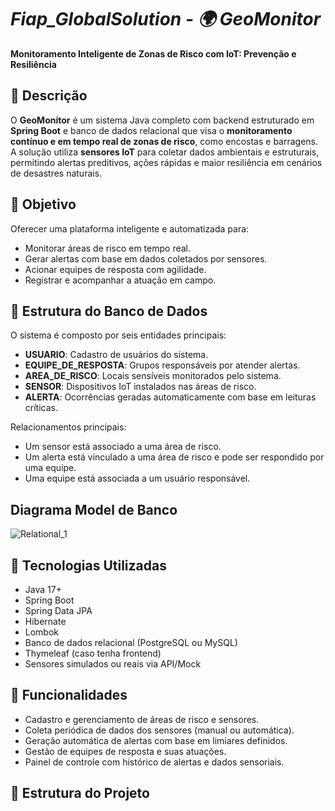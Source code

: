 # *Fiap_GlobalSolution - 🌍 GeoMonitor*

**Monitoramento Inteligente de Zonas de Risco com IoT: Prevenção e Resiliência**

## 📌 Descrição

O **GeoMonitor** é um sistema Java completo com backend estruturado em **Spring Boot** e banco de dados relacional que visa o **monitoramento contínuo e em tempo real de zonas de risco**, como encostas e barragens. A solução utiliza **sensores IoT** para coletar dados ambientais e estruturais, permitindo alertas preditivos, ações rápidas e maior resiliência em cenários de desastres naturais.

## 🎯 Objetivo

Oferecer uma plataforma inteligente e automatizada para:
- Monitorar áreas de risco em tempo real.
- Gerar alertas com base em dados coletados por sensores.
- Acionar equipes de resposta com agilidade.
- Registrar e acompanhar a atuação em campo.

## 🧱 Estrutura do Banco de Dados

O sistema é composto por seis entidades principais:

- **USUARIO**: Cadastro de usuários do sistema.
- **EQUIPE_DE_RESPOSTA**: Grupos responsáveis por atender alertas.
- **AREA_DE_RISCO**: Locais sensíveis monitorados pelo sistema.
- **SENSOR**: Dispositivos IoT instalados nas áreas de risco.
- **ALERTA**: Ocorrências geradas automaticamente com base em leituras críticas.

Relacionamentos principais:
- Um sensor está associado a uma área de risco.
- Um alerta está vinculado a uma área de risco e pode ser respondido por uma equipe.
- Uma equipe está associada a um usuário responsável.

## Diagrama Model de Banco
![Relational_1](https://github.com/user-attachments/assets/75f40d2b-7d39-4206-b48d-128ba2172790)

## 🔧 Tecnologias Utilizadas

- Java 17+
- Spring Boot
- Spring Data JPA
- Hibernate
- Lombok
- Banco de dados relacional (PostgreSQL ou MySQL)
- Thymeleaf (caso tenha frontend)
- Sensores simulados ou reais via API/Mock

## 🚨 Funcionalidades

- Cadastro e gerenciamento de áreas de risco e sensores.
- Coleta periódica de dados dos sensores (manual ou automática).
- Geração automática de alertas com base em limiares definidos.
- Gestão de equipes de resposta e suas atuações.
- Painel de controle com histórico de alertas e dados sensoriais.

## 📁 Estrutura do Projeto

